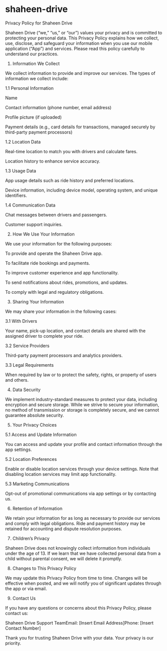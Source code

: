 # shaheen-drive
Privacy Policy for Shaheen Drive

Shaheen Drive (“we,” “us,” or “our”) values your privacy and is committed to protecting your personal data. This Privacy Policy explains how we collect, use, disclose, and safeguard your information when you use our mobile application (“App”) and services. Please read this policy carefully to understand our practices.

1. Information We Collect

We collect information to provide and improve our services. The types of information we collect include:

1.1 Personal Information

Name

Contact information (phone number, email address)

Profile picture (if uploaded)

Payment details (e.g., card details for transactions, managed securely by third-party payment processors)

1.2 Location Data

Real-time location to match you with drivers and calculate fares.

Location history to enhance service accuracy.

1.3 Usage Data

App usage details such as ride history and preferred locations.

Device information, including device model, operating system, and unique identifiers.

1.4 Communication Data

Chat messages between drivers and passengers.

Customer support inquiries.

2. How We Use Your Information

We use your information for the following purposes:

To provide and operate the Shaheen Drive app.

To facilitate ride bookings and payments.

To improve customer experience and app functionality.

To send notifications about rides, promotions, and updates.

To comply with legal and regulatory obligations.

3. Sharing Your Information

We may share your information in the following cases:

3.1 With Drivers

Your name, pick-up location, and contact details are shared with the assigned driver to complete your ride.

3.2 Service Providers

Third-party payment processors and analytics providers.

3.3 Legal Requirements

When required by law or to protect the safety, rights, or property of users and others.

4. Data Security

We implement industry-standard measures to protect your data, including encryption and secure storage. While we strive to secure your information, no method of transmission or storage is completely secure, and we cannot guarantee absolute security.

5. Your Privacy Choices

5.1 Access and Update Information

You can access and update your profile and contact information through the app settings.

5.2 Location Preferences

Enable or disable location services through your device settings. Note that disabling location services may limit app functionality.

5.3 Marketing Communications

Opt-out of promotional communications via app settings or by contacting us.

6. Retention of Information

We retain your information for as long as necessary to provide our services and comply with legal obligations. Ride and payment history may be retained for accounting and dispute resolution purposes.

7. Children’s Privacy

Shaheen Drive does not knowingly collect information from individuals under the age of 13. If we learn that we have collected personal data from a child without parental consent, we will delete it promptly.

8. Changes to This Privacy Policy

We may update this Privacy Policy from time to time. Changes will be effective when posted, and we will notify you of significant updates through the app or via email.

9. Contact Us

If you have any questions or concerns about this Privacy Policy, please contact us:

Shaheen Drive Support TeamEmail: [Insert Email Address]Phone: [Insert Contact Number]

Thank you for trusting Shaheen Drive with your data. Your privacy is our priority.

